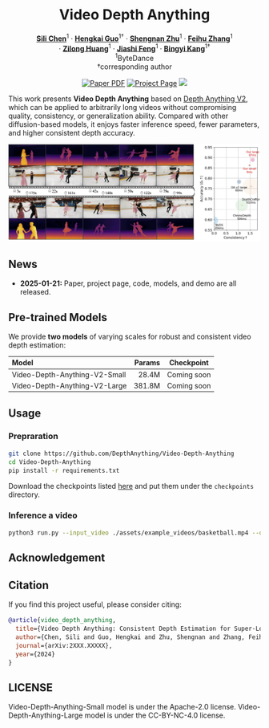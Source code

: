 <div align="center">
<h1>Video Depth Anything</h1>
  
[**Sili Chen**](https://github.com/SiliChen321)<sup>1</sup> · [**Hengkai Guo**](https://github.com/guohengkai)<sup>1&dagger;</sup> · [**Shengnan Zhu**](https://github.com/Shengnan-Zhu)<sup>1</sup>  · [**Feihu Zhang**](https://github.com/zhizunhu)<sup>1</sup>
<br>
  ·  [**Zilong Huang**](http://speedinghzl.github.io/)<sup>1</sup>   ·  [**Jiashi Feng**](https://scholar.google.com.sg/citations?user=Q8iay0gAAAAJ&hl=en)<sup>1</sup>   ·  [**Bingyi Kang**](https://bingykang.github.io/)<sup>1&dagger;</sup> 
<br>
<sup>1</sup>ByteDance
<br>
&dagger;corresponding author

<a href="https://arxiv.org/abs/25XX.XXXXX"><img src='https://img.shields.io/badge/arXiv-Video Depth Anything-red' alt='Paper PDF'></a>
<a href='https://videodepthanything.github.io'><img src='https://img.shields.io/badge/Project_Page-Video Depth Anything-green' alt='Project Page'></a>
<a href='https://huggingface.co/spaces/depth-anything/XXXXXX'><img src='https://img.shields.io/badge/%F0%9F%A4%97%20Hugging%20Face-Demo-blue'></a>
</div>

</div>

This work presents **Video Depth Anything** based on [Depth Anything V2](https://github.com/DepthAnything/Depth-Anything-V2), which can be applied to arbitrarily long videos without compromising quality, consistency, or generalization ability. Compared with other diffusion-based models, it enjoys faster inference speed, fewer parameters, and higher consistent depth accuracy.

![teaser](assets/teaser_video_v2.png)

## News
- **2025-01-21:** Paper, project page, code, models, and demo are all released.


## Pre-trained Models
We provide **two models** of varying scales for robust and consistent video depth estimation:

| Model | Params | Checkpoint |
|:-|-:|:-:|
| Video-Depth-Anything-V2-Small | 28.4M | Coming soon |
| Video-Depth-Anything-V2-Large | 381.8M | Coming soon |


## Usage

### Prepraration

```bash
git clone https://github.com/DepthAnything/Video-Depth-Anything
cd Video-Depth-Anything
pip install -r requirements.txt
```

Download the checkpoints listed [here](#pre-trained-models) and put them under the `checkpoints` directory.

### Inference a video
```bash
python3 run.py --input_video ./assets/example_videos/basketball.mp4 --output_dir ./outputs --encoder vitl
```

## Acknowledgement

## Citation

If you find this project useful, please consider citing:

```bibtex
@article{video_depth_anything,
  title={Video Depth Anything: Consistent Depth Estimation for Super-Long Videos},
  author={Chen, Sili and Guo, Hengkai and Zhu, Shengnan and Zhang, Feihu and Huang, Zilong and Feng, Jiashi and Kang, Bingyi}
  journal={arXiv:2XXX.XXXXX},
  year={2024}
}
```


## LICENSE
Video-Depth-Anything-Small model is under the Apache-2.0 license. Video-Depth-Anything-Large model is under the CC-BY-NC-4.0 license.
